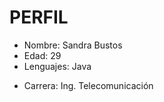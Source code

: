 
PERFIL 
==========
* Nombre: Sandra Bustos
* Edad: 29
* Lenguajes: Java
+ Carrera: Ing. Telecomunicación